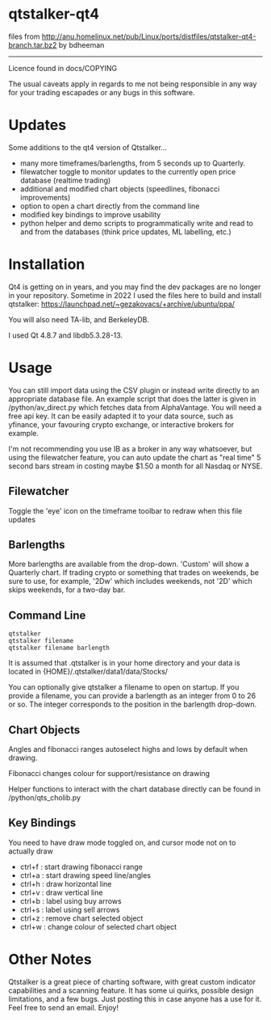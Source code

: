 qtstalker-qt4
=============
files from http://anu.homelinux.net/pub/Linux/ports/distfiles/qtstalker-qt4-branch.tar.bz2
by bdheeman

------------------

Licence found in docs/COPYING

The usual caveats apply in regards to me not being responsible in any way for your trading escapades or any bugs in this software.


Updates
============

Some additions to the qt4 version of Qtstalker...

- many more timeframes/barlengths, from 5 seconds up to Quarterly.
- filewatcher toggle to monitor updates to the currently open price database (realtime trading)
- additional and modified chart objects (speedlines, fibonacci improvements)
- option to open a chart directly from the command line
- modified key bindings to improve usability
- python helper and demo scripts to programmatically write and read to and from the databases (think price updates, ML labelling, etc.)


Installation
===========

Qt4 is getting on in years, and you may find the dev packages are no longer in your repository.
Sometime in 2022 I used the files here to build and install qtstalker:
https://launchpad.net/~gezakovacs/+archive/ubuntu/ppa/

You will also need TA-lib, and BerkeleyDB.

I used Qt 4.8.7 and libdb5.3.28-13.


Usage
===========

You can still import data using the CSV plugin or instead write directly to an appropriate database file. An example script that does the latter is given in /python/av_direct.py which fetches data from AlphaVantage. You will need a free api key. It can be easily adapted it to your data source, such as yfinance, your favouring crypto exchange, or interactive brokers for example.

I'm not recommending you use IB as a broker in any way whatsoever, but using the filewatcher feature, you can auto update the chart as "real time" 5 second bars stream in costing maybe $1.50 a month for all Nasdaq or NYSE.


Filewatcher
-----------
Toggle the 'eye' icon on the timeframe toolbar to redraw when this file updates


Barlengths
-----------
More barlengths are available from the drop-down.
'Custom' will show a Quarterly chart.
If trading crypto or something that trades on weekends, be sure to use, for example, '2Dw' which includes weekends, not '2D' which skips weekends, for a two-day bar.


Command Line
-----------

```
qtstalker
qtstalker filename
qtstalker filename barlength
```

It is assumed that .qtstalker is in your home directory and your data is located in {HOME}/.qtstalker/data1/data/Stocks/

You can optionally give qtstalker a filename to open on startup.
If you provide a filename, you can provide a barlength as an integer from 0 to 26 or so. The integer corresponds to the position in the barlength drop-down.


Chart Objects
----------
Angles and fibonacci ranges autoselect highs and lows by default when drawing.

Fibonacci changes colour for support/resistance on drawing

Helper functions to interact with the chart database directly can be found in /python/qts_cholib.py


Key Bindings
----------
You need to have draw mode toggled on, and cursor mode not on to actually draw

- ctrl+f : start drawing fibonacci range
- ctrl+a : start drawing speed line/angles
- ctrl+h : draw horizontal line
- ctrl+v : draw vertical line
- ctrl+b : label using buy arrows
- ctrl+s : label using sell arrows
- ctrl+z : remove chart selected object
- ctrl+w : change colour of selected chart object


Other Notes
=========
Qtstalker is a great piece of charting software, with great custom indicator capabilities and a scanning feature. It has some ui quirks, possible design limitations, and a few bugs. Just posting this in case anyone has a use for it. Feel free to send an email. Enjoy!
